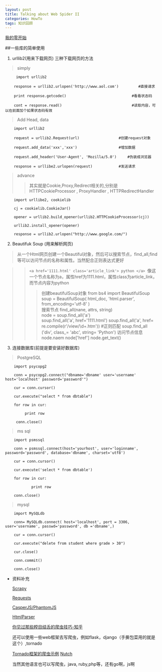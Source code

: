 ```yaml
---
layout: post
title: Talking about Web Spider II
categories: HowTo
tags: 知识回顾
---
```


[我的零开始](http://iami.xyz/Python-Web-Spider-I)

##一些库的简单使用
1. urllib2(用来下载网页)
三种下载网页的方法
>simply

         import urllib2
        
        response = urllib2.urlopen('http://www.aol.com')         #直接请求
        
        print response.getcode()                              #看看状态码

        cont = response.read()                                #读取内容，可以在前面加个如果状态码有效
> Add Head, data

        import urllib2
        
        request = urllib2.Request(url)                  #创建request对象
        
        request.add_data('xxx','xxx')                   #增加数据
        
        request.add_header('User-Agent', 'Mozilla/5.0')     #伪装成浏览器
        
        response = urllibe2.urlopen(request)            #发送请求
>advance
>>其实就是Cookie,Proxy,Redirect相关的,分别是HTTPCookieProcessor , ProxyHandler , HTTPRedirectHandler 

        import urllibe2, cookielib
        
        cj = cookielib.CookieJar()
        
        opener = urllib2.build_opener(urllib2.HTTPCookieProcessor(cj))
        
        urllib2.install_opener(opener)
        
        response = urllib2.urlopen("http://www.google.com/")
        
        
        
2. Beautifuk Soup (用来解析网页)      
>从一个Html网页创建一个Beautiful对象，然后可以搜索节点，find_all,find等可以访问节点的名称和属性。当然配合正则表达式更好

>>```<a href='1111.html' class='article_link'> python </a> ```像这一个节点名称为a，属性href为1111.html，属性class为article_link，而节点内容为python
>>>创建beautifulSoup对象
        from bs4 import BeautifulSoup    
        soup = BeautifulSoup( html_doc,  'html.parser', from_encoding='utf-8' )      
>>>搜索节点
        find_all(nane, attrs, string)      
        node = soup.find_all('a')     
        soup.find_all('a', href='1111.html')
        soup.find_all('a', href= re.compile(r'/view/\d+\.htm'))     #正则匹配
        soup.find_all ('div', class_= 'abc', string= 'Python')
>>>访问节点信息
        node.naem
        node['href']
        node.get_text()
        
        
3. 连接数据库(前提是要安装好数据库)
>PostgreSQL

        import psycopg2  
        
        conn = psycopg2.connect("dbname='dbname' user='username' host='localhost' password='password'")  

        cur = conn.cursor()  
        
        cur.execute("select * from dbtable")  
        
        for row in cur:  
        
             print row 
        
         conn.close() 
>ms sql

        import psmssql  

        conn = psmssql.connect(host='yourhost', user='loginname', password='password', database='dbname', charset='utf8')  
        
        cur = conn.cursor()  
        
        cur.execute('select * from dbtable')  
        
        for row in cur:  

                print row 
        
        conn.close() 
>mysql

        import MySQLdb

        conn= MySQLdb.connect( host='localhost', port = 3306, user='username', passwd='password', db ='dbname',)
        
        cur = conn.cursor()
        
        cur.execute("delete from student where grade > 30")
        
        cur.close()

        conn.commit()
        
        conn.close()
        
+ 资料补充

    [Scrapy](http://scrapy.org/)

    [Requests](http://www.python-requests.org/)

    [CasperJS/PhantomJS](http://casperjs.org)
    
    [HtmlParser](https://docs.python.org/3/library/html.parser.html)
    
    [你见过那些瞠目结舌的爬虫技巧-知乎](http://www.zhihu.com/question/38192299)
    
    还可以使用一些web框架去写爬虫，例如flask，django（手撕包菜用的就是这个）,tornado
    
    [Tornado框架的爬虫示例](http://www.tornadoweb.org/en/stable/guide/queues.html)
    [Nutch](http://nutch.apache.org/)
    
    当然其他语言也可以写爬虫，java, ruby,php等，还有go啊，js啊
        